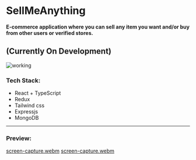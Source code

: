 # SellMeAnything

**E-commerce application where you can sell any item you want and/or buy from other users or verified stores.**

## (Currently On Development)
![working](https://media3.giphy.com/media/bAplZhiLAsNnG/giphy.gif?cid=790b76115f5fa1abcb55ac49d703197a4058ab23428ee2dd&rid=giphy.gif&ct=g)

### Tech Stack: 
- React + TypeScript
- Redux
- Tailwind css
- Expressjs
- MongoDB

---
### Preview:

[screen-capture.webm](https://user-images.githubusercontent.com/72087299/193041876-8efc5ff5-8291-4749-b52c-b40093a47808.webm)
[screen-capture.webm](https://user-images.githubusercontent.com/72087299/193041918-d71572d4-d461-4fad-b83c-c3dd77ea54dd.webm)
